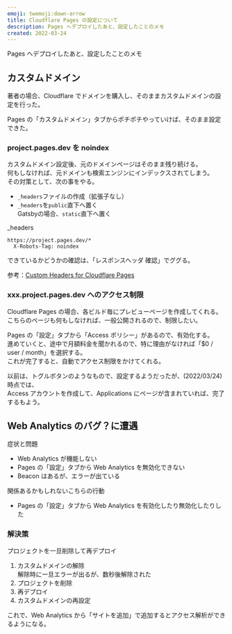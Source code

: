 ```yaml
---
emoji: twemoji:down-arrow
title: Cloudflare Pages の設定について
description: Pages へデプロイしたあと、設定したことのメモ
created: 2022-03-24
---
```


Pages へデプロイしたあと、設定したことのメモ

## カスタムドメイン
著者の場合、Cloudflare でドメインを購入し、そのままカスタムドメインの設定を行った。

Pages の「カスタムドメイン」タブからポチポチやっていけば、そのまま設定できた。

### project.pages.dev を noindex
カスタムドメイン設定後、元のドメインページはそのまま残り続ける。  
何もしなければ、元ドメインも検索エンジンにインデックスされてしまう。  
その対策として、次の事をやる。

- `_headers`ファイルの作成（拡張子なし）
- `_headers`を`public`直下へ置く  
  Gatsbyの場合、`static`直下へ置く

_headers
```
https://project.pages.dev/*
  X-Robots-Tag: noindex
```

できているかどうかの確認は、「レスポンスヘッダ 確認」でググる。

参考：[Custom Headers for Cloudflare Pages](https://blog.cloudflare.com/custom-headers-for-pages/)

### xxx.project.pages.dev へのアクセス制限
Cloudflare Pages の場合、各ビルド毎にプレビューページを作成してくれる。  
こちらのページも何もしなければ、一般公開されるので、制限したい。

Pages の「設定」タブから「Access ポリシー」があるので、有効化する。  
進めていくと、途中で月額料金を聞かれるので、特に理由がなければ「$0 / user / month」を選択する。  
これが完了すると、自動でアクセス制限をかけてくれる。

以前は、トグルボタンのようなもので、設定するようだったが、(2022/03/24)時点では、  
Access アカウントを作成して、Applications にページが含まれていれば、完了するもよう。


## Web Analytics のバグ？に遭遇
症状と問題
- Web Analytics が機能しない
- Pages の「設定」タブから Web Analytics を無効化できない
- Beacon はあるが、エラーが出ている

関係あるかもしれないこちらの行動
- Pages の「設定」タブから Web Analytics を有効化したり無効化したりした

### 解決策
プロジェクトを一旦削除して再デプロイ
1. カスタムドメインの解除  
   解除時に一旦エラーが出るが、数秒後解除された
2. プロジェクトを削除
3. 再デプロイ
4. カスタムドメインの再設定

これで、Web Analytics から「サイトを追加」で追加するとアクセス解析ができるようになる。
